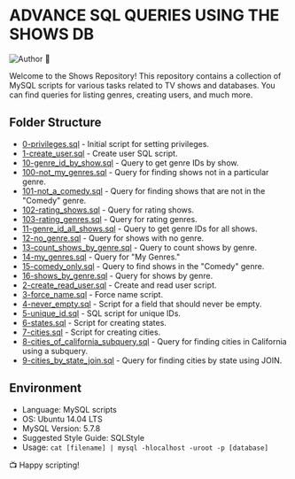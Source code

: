 
# ADVANCE SQL QUERIES USING THE SHOWS DB

![Author](https://img.shields.io/badge/Author-Mohammed%20Ak%20Yerima-green) 🚀

Welcome to the Shows Repository! This repository contains a collection of MySQL scripts for various tasks related to TV shows and databases. You can find queries for listing genres, creating users, and much more.

## Folder Structure

- [0-privileges.sql](0-privileges.sql) - Initial script for setting privileges.
- [1-create_user.sql](1-create_user.sql) - Create user SQL script.
- [10-genre_id_by_show.sql](10-genre_id_by_show.sql) - Query to get genre IDs by show.
- [100-not_my_genres.sql](100-not_my_genres.sql) - Query for finding shows not in a particular genre.
- [101-not_a_comedy.sql](101-not_a_comedy.sql) - Query for finding shows that are not in the "Comedy" genre.
- [102-rating_shows.sql](102-rating_shows.sql) - Query for rating shows.
- [103-rating_genres.sql](103-rating_genres.sql) - Query for rating genres.
- [11-genre_id_all_shows.sql](11-genre_id_all_shows.sql) - Query to get genre IDs for all shows.
- [12-no_genre.sql](12-no_genre.sql) - Query for shows with no genre.
- [13-count_shows_by_genre.sql](13-count_shows_by_genre.sql) - Query to count shows by genre.
- [14-my_genres.sql](14-my_genres.sql) - Query for "My Genres."
- [15-comedy_only.sql](15-comedy_only.sql) - Query to find shows in the "Comedy" genre.
- [16-shows_by_genre.sql](16-shows_by_genre.sql) - Query for shows by genre.
- [2-create_read_user.sql](2-create_read_user.sql) - Create and read user script.
- [3-force_name.sql](3-force_name.sql) - Force name script.
- [4-never_empty.sql](4-never_empty.sql) - Script for a field that should never be empty.
- [5-unique_id.sql](5-unique_id.sql) - SQL script for unique IDs.
- [6-states.sql](6-states.sql) - Script for creating states.
- [7-cities.sql](7-cities.sql) - Script for creating cities.
- [8-cities_of_california_subquery.sql](8-cities_of_california_subquery.sql) - Query for finding cities in California using a subquery.
- [9-cities_by_state_join.sql](9-cities_by_state_join.sql) - Query for finding cities by state using JOIN.

## Environment

- Language: MySQL scripts
- OS: Ubuntu 14.04 LTS
- MySQL Version: 5.7.8
- Suggested Style Guide: SQLStyle
- Usage: `cat [filename] | mysql -hlocalhost -uroot -p [database]`

📺 Happy scripting!
